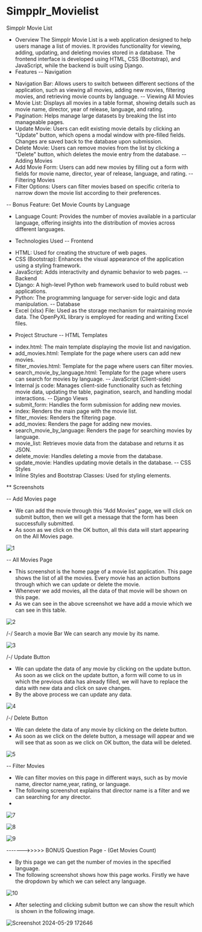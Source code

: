 # Simpplr_Movielist
Simpplr Movie List
* Overview
The Simpplr Movie List is a web application designed to help users manage a list of movies. It provides functionality for viewing, adding, updating, and deleting movies stored in a database. The frontend interface is developed using HTML, CSS (Bootstrap), and JavaScript, while the backend is built using Django.
* Features
-- Navigation
- Navigation Bar: Allows users to switch between different sections of the application, such as viewing all movies, adding new movies, filtering movies, and retrieving movie counts by language.
-- Viewing All Movies
- Movie List: Displays all movies in a table format, showing details such as movie name, director, year of release, language, and rating.
- Pagination: Helps manage large datasets by breaking the list into manageable pages.
- Update Movie: Users can edit existing movie details by clicking an "Update" button, which opens a modal window with pre-filled fields. Changes are saved back to the database upon submission.
- Delete Movie: Users can remove movies from the list by clicking a "Delete" button, which deletes the movie entry from the database.
-- Adding Movies
- Add Movie Form: Users can add new movies by filling out a form with fields for movie name, director, year of release, language, and rating.
-- Filtering Movies
- Filter Options: Users can filter movies based on specific criteria to narrow down the movie list according to their preferences.

-- Bonus Feature: Get Movie Counts by Language
- Language Count: Provides the number of movies available in a particular language, offering insights into the distribution of movies across different languages.

* Technologies Used
-- Frontend
- HTML: Used for creating the structure of web pages.
- CSS (Bootstrap): Enhances the visual appearance of the application using a styling framework.
- JavaScript: Adds interactivity and dynamic behavior to web pages.
-- Backend
- Django: A high-level Python web framework used to build robust web applications.
- Python: The programming language for server-side logic and data manipulation.
-- Database
- Excel (xlsx) File: Used as the storage mechanism for maintaining movie data. The OpenPyXL library is employed for reading and writing Excel files.
* Project Structure
-- HTML Templates
- index.html: The main template displaying the movie list and navigation.
- add_movies.html: Template for the page where users can add new movies.
- filter_movies.html: Template for the page where users can filter movies.
- search_movie_by_language.html: Template for the page where users can search for movies by language.
-- JavaScript (Client-side)
- Internal js code: Manages client-side functionality such as fetching movie data, updating the table, pagination, search, and handling modal interactions.
-- Django Views
- submit_form: Handles the form submission for adding new movies.
- index: Renders the main page with the movie list.
- filter_movies: Renders the filtering page.
- add_movies: Renders the page for adding new movies.
- search_movie_by_language: Renders the page for searching movies by language.
- movie_list: Retrieves movie data from the database and returns it as JSON.
- delete_movie: Handles deleting a movie from the database.
- update_movie: Handles updating movie details in the database.
-- CSS Styles
- Inline Styles and Bootstrap Classes: Used for styling elements.


** Screenshots

-- Add Movies page
- We can add the movie through this “Add Movies” page, we will click on submit button, then we will get a message that the form has been successfully submitted.
- As soon as we click on the OK button, all this data will start appearing on the All Movies page.

![1](https://github.com/Vraag0056/Simpplr_Movielist/assets/60671266/24d190d6-d647-4780-8162-3fa731b3ecc4)

-- All Movies Page
- This screenshot is the home page of a movie list application. This page shows the list of all the movies. Every movie has an action buttons through which we can update or delete the movie.
- Whenever we add movies, all the data of that movie will be shown on this page.
- As we can see in the above screenshot we have add a movie which we can see in this table.

![2](https://github.com/Vraag0056/Simpplr_Movielist/assets/60671266/8887976a-ab49-4ea6-9622-b0f0ccc52eca)

/-/ Search a movie Bar
We can search any movie by its name.

![3](https://github.com/Vraag0056/Simpplr_Movielist/assets/60671266/7ed84aec-975a-493a-88cc-1ee75a0c8ad2)

/-/ Update Button
- We can update the data of any movie by clicking on the update button. As soon as we click on the update button, a form will come to us in which the previous data has already filled, we will have to replace the data with new data and click on save changes.
- By the above process we can update any data.

![4](https://github.com/Vraag0056/Simpplr_Movielist/assets/60671266/ea6962b2-b4c7-45e9-9018-8986d6ce678f)

/-/ Delete Button
- We can delete the data of any movie by clicking on the delete button.
- As soon as we click on the delete button, a message will appear and we will see that as soon as we click on OK button, the data will be deleted.

![5](https://github.com/Vraag0056/Simpplr_Movielist/assets/60671266/ba358572-0ef5-403d-95ef-0442834ee6ae)

-- Filter Movies
- We can filter movies on this page in different ways, such as by movie name, director name,year, rating, or language.
- The following screenshot explains that director name is a filter and we can searching for any director.
- 
![7](https://github.com/Vraag0056/Simpplr_Movielist/assets/60671266/b845ae83-7dd0-4280-a4ba-09d1c5c4adc9)

![8](https://github.com/Vraag0056/Simpplr_Movielist/assets/60671266/65b9233e-a5a3-49c1-8206-92ea5b933aba)

![9](https://github.com/Vraag0056/Simpplr_Movielist/assets/60671266/a7261165-a942-4449-864c-594106f1d1e8)

------->>>>> BONUS Question Page - (Get Movies Count)
- By this page we can get the number of movies in the specified language.
- The following screenshot shows how this page works. Firstly we have the dropdown by which we can select any language.
  
![10](https://github.com/Vraag0056/Simpplr_Movielist/assets/60671266/ab5e85d1-50c8-4a4d-a4f2-6bca6a168e9e)

- After selecting and clicking submit button we can show the result which is shown in the following image.
  
![Screenshot 2024-05-29 172646](https://github.com/Vraag0056/Simpplr_Movielist/assets/60671266/5305bc83-cdac-4bbf-b314-5ef169ac44e6)







